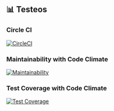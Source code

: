 ## :bar_chart:  Testeos

### Circle CI
[![CircleCI](https://dl.circleci.com/status-badge/img/gh/SantiQR-UM/chess/tree/main.svg?style=svg)](https://dl.circleci.com/status-badge/redirect/gh/SantiQR-UM/chess/tree/main)

### Maintainability with Code Climate
[![Maintainability](https://api.codeclimate.com/v1/badges/a85056a435e14ec96582/maintainability)](https://codeclimate.com/github/SantiQR-UM/chess/maintainability)

### Test Coverage with Code Climate
[![Test Coverage](https://api.codeclimate.com/v1/badges/a85056a435e14ec96582/test_coverage)](https://codeclimate.com/github/SantiQR-UM/chess/test_coverage)
